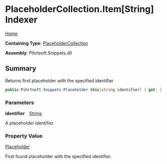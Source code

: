 # PlaceholderCollection\.Item\[String\] Indexer

[Home](../../../../README.md)

**Containing Type**: [PlaceholderCollection](../README.md)

**Assembly**: Pihrtsoft\.Snippets\.dll

## Summary

Returns first placeholder with the specified identifier

```csharp
public Pihrtsoft.Snippets.Placeholder this[string identifier] { get; }
```

### Parameters

**identifier** &ensp; [String](https://docs.microsoft.com/en-us/dotnet/api/system.string)

A placeholder identifier\.

### Property Value

[Placeholder](../../Placeholder/README.md)

First found placeholder with the specified identifier\.